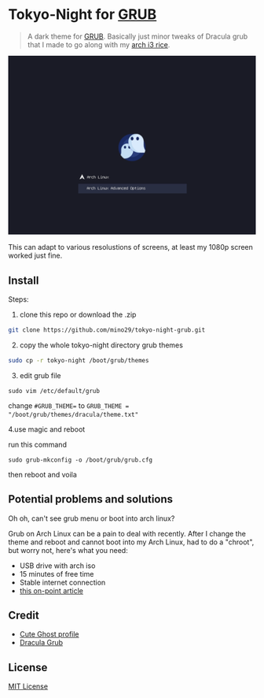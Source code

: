 # Tokyo-Night for [GRUB](https://gnu.org/software/grub/)

> A dark theme for [GRUB](https://gnu.org/software/grub/).
Basically just minor tweaks of Dracula grub that I made to go along with my
[arch i3 rice](https://github.com/mino29/arch-i3).

![Screenshot](./screenshot.png)

This can adapt to various resolustions of screens, at least my 1080p screen
worked just fine.

## Install

Steps:

1. clone this repo or download the .zip

```bash
git clone https://github.com/mino29/tokyo-night-grub.git
```

2. copy the whole tokyo-night directory grub themes

```bash
sudo cp -r tokyo-night /boot/grub/themes
```

3. edit grub file

```
sudo vim /etc/default/grub
```
change `#GRUB_THEME=` to
`GRUB_THEME = "/boot/grub/themes/dracula/theme.txt"`

4.use magic and reboot

run this command
```
sudo grub-mkconfig -o /boot/grub/grub.cfg
```
then reboot and voila

## Potential problems and solutions

Oh oh, can't see grub menu or boot into arch linux?

Grub on Arch Linux can be a pain to deal with recently.
After I change the theme and reboot and cannot boot into my Arch Linux, had to
do a "chroot", but worry not, here's what you need:

- USB drive with arch iso
- 15 minutes of free time
- Stable internet connection
- [this on-point article](https://www.jeremymorgan.com/tutorials/linux/how-to-reinstall-boot-loader-arch-linux/)


## Credit

- [Cute Ghost profile](https://www.flaticon.com/free-icon/ghost_1150381?term=ghost&page=1&position=52&page=1&position=52&related_id=1150381&origin=style)
- [Dracula Grub](https://draculatheme.com/grub)

## License

[MIT License](./LICENSE)
